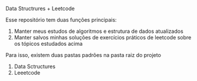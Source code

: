 Data Structrures + Leetcode

Esse repositório tem duas funções principais:

1. Manter meus estudos de algoritmos e estrutura de dados atualizados
2. Manter salvos minhas soluções de exercícios práticos de leetcode sobre os tópicos estudados acima

Para isso, existem duas pastas padrões na pasta raiz do projeto

1. Data Sctructures
2. Leeetcode

   

